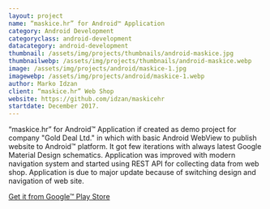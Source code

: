 ```yaml
---
layout: project
name: “maskice.hr” for Android™ Application
category: Android Development
categoryclass: android-development
datacategory: android-development
thumbnail: /assets/img/projects/thumbnails/android-maskice.jpg
thumbnailwebp: /assets/img/projects/thumbnails/android-maskice.webp
image: /assets/img/projects/android/maskice-1.jpg
imagewebp: /assets/img/projects/android/maskice-1.webp
author: Marko Idzan
client: “maskice.hr” Web Shop
website: https://github.com/idzan/maskicehr
startdate: December 2017.
---
```

“maskice.hr” for Android™ Application if created as demo project for company "Gold Deal Ltd." in which with basic Android WebView to publish website to Android™ platform. It got few iterations with always latest Google Material Design schematics. Application was improved with modern navigation system and started using REST API for collecting data from web shop. Application is due to major update because of switching design and navigation of web site.

[Get it from Google™ Play Store](https://play.google.com/store/apps/details?id=maskice.hr)